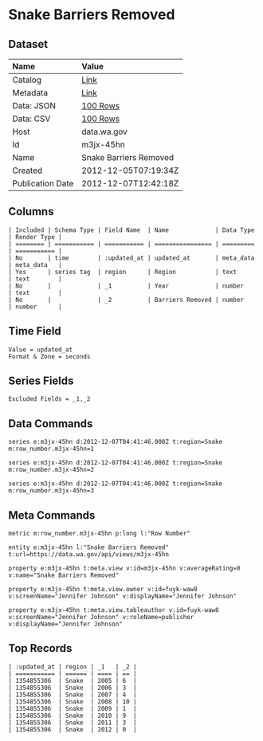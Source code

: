 # Snake Barriers Removed

## Dataset

| Name | Value |
| :--- | :---- |
| Catalog | [Link](https://catalog.data.gov/dataset/snake-barriers-removed-37692) |
| Metadata | [Link](https://data.wa.gov/api/views/m3jx-45hn) |
| Data: JSON | [100 Rows](https://data.wa.gov/api/views/m3jx-45hn/rows.json?max_rows=100) |
| Data: CSV | [100 Rows](https://data.wa.gov/api/views/m3jx-45hn/rows.csv?max_rows=100) |
| Host | data.wa.gov |
| Id | m3jx-45hn |
| Name | Snake Barriers Removed |
| Created | 2012-12-05T07:19:34Z |
| Publication Date | 2012-12-07T12:42:18Z |

## Columns

```ls
| Included | Schema Type | Field Name  | Name             | Data Type | Render Type |
| ======== | =========== | =========== | ================ | ========= | =========== |
| No       | time        | :updated_at | updated_at       | meta_data | meta_data   |
| Yes      | series tag  | region      | Region           | text      | text        |
| No       |             | _1          | Year             | number    | text        |
| No       |             | _2          | Barriers Removed | number    | number      |
```

## Time Field

```ls
Value = updated_at
Format & Zone = seconds
```

## Series Fields

```ls
Excluded Fields = _1,_2
```

## Data Commands

```ls
series e:m3jx-45hn d:2012-12-07T04:41:46.000Z t:region=Snake m:row_number.m3jx-45hn=1

series e:m3jx-45hn d:2012-12-07T04:41:46.000Z t:region=Snake m:row_number.m3jx-45hn=2

series e:m3jx-45hn d:2012-12-07T04:41:46.000Z t:region=Snake m:row_number.m3jx-45hn=3
```

## Meta Commands

```ls
metric m:row_number.m3jx-45hn p:long l:"Row Number"

entity e:m3jx-45hn l:"Snake Barriers Removed" t:url=https://data.wa.gov/api/views/m3jx-45hn

property e:m3jx-45hn t:meta.view v:id=m3jx-45hn v:averageRating=0 v:name="Snake Barriers Removed"

property e:m3jx-45hn t:meta.view.owner v:id=fuyk-waw8 v:screenName="Jennifer Johnson" v:displayName="Jennifer Johnson"

property e:m3jx-45hn t:meta.view.tableauthor v:id=fuyk-waw8 v:screenName="Jennifer Johnson" v:roleName=publisher v:displayName="Jennifer Johnson"
```

## Top Records

```ls
| :updated_at | region | _1   | _2 | 
| =========== | ====== | ==== | == | 
| 1354855306  | Snake  | 2005 | 6  | 
| 1354855306  | Snake  | 2006 | 3  | 
| 1354855306  | Snake  | 2007 | 4  | 
| 1354855306  | Snake  | 2008 | 10 | 
| 1354855306  | Snake  | 2009 | 1  | 
| 1354855306  | Snake  | 2010 | 9  | 
| 1354855306  | Snake  | 2011 | 3  | 
| 1354855306  | Snake  | 2012 | 0  | 
```